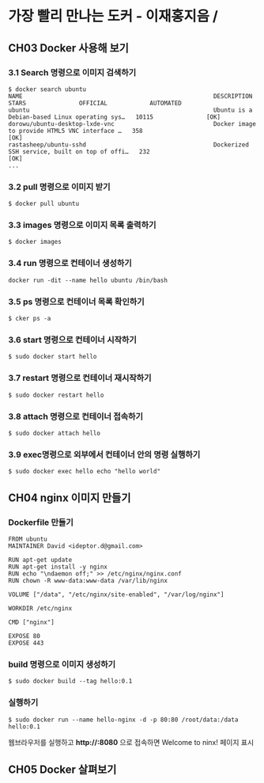 # 가장 빨리 만나는 도커 - 이재홍지음 / 

## CH03 Docker 사용해 보기

### 3.1 Search 명령으로 이미지 검색하기

```
$ docker search ubuntu
NAME                                                      DESCRIPTION                                     STARS               OFFICIAL            AUTOMATED
ubuntu                                                    Ubuntu is a Debian-based Linux operating sys…   10115               [OK]
dorowu/ubuntu-desktop-lxde-vnc                            Docker image to provide HTML5 VNC interface …   358                                     [OK]
rastasheep/ubuntu-sshd                                    Dockerized SSH service, built on top of offi…   232                                     [OK]
...
```

### 3.2 pull 명령으로 이미지 받기
```
$ docker pull ubuntu
```

### 3.3 images 명령으로 이미지 목록 출력하기
```
$ docker images
```

### 3.4 run 명령으로 컨테이너 생성하기
```
docker run -dit --name hello ubuntu /bin/bash
```

### 3.5 ps 명령으로 컨테이너 목록 확인하기
```
$ cker ps -a
```

### 3.6 start 명령으로 컨테이너 시작하기
```
$ sudo docker start hello
```

### 3.7 restart 명령으로 컨테이너 재시작하기
```
$ sudo docker restart hello
```

### 3.8 attach 명령으로 컨테이너 접속하기
```
$ sudo docker attach hello
```

### 3.9 exec명령으로 외부에서 컨테이너 안의 명령 실행하기
```
$ sudo docker exec hello echo "hello world"
```


## CH04 nginx 이미지 만들기

### Dockerfile 만들기
```
FROM ubuntu
MAINTAINER David <ideptor.d@gmail.com>

RUN apt-get update
RUN apt-get install -y nginx
RUN echo "\ndaemon off;" >> /etc/nginx/nginx.conf
RUN chown -R www-data:www-data /var/lib/nginx

VOLUME ["/data", "/etc/nginx/site-enabled", "/var/log/nginx"]

WORKDIR /etc/nginx

CMD ["nginx"]

EXPOSE 80
EXPOSE 443
```

### build 명령으로 이미지 생성하기
```
$ sudo docker build --tag hello:0.1
```

### 실행하기
```
$ sudo docker run --name hello-nginx -d -p 80:80 /root/data:/data hello:0.1
```

웹브라우저를 실행하고 **http://<host IP>:8080** 으로 접속하면 Welcome to ninx! 페이지 표시


## CH05 Docker 살펴보기
